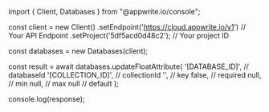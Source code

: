 import { Client, Databases } from "@appwrite.io/console";

const client = new Client()
    .setEndpoint('https://cloud.appwrite.io/v1') // Your API Endpoint
    .setProject('5df5acd0d48c2'); // Your project ID

const databases = new Databases(client);

const result = await databases.updateFloatAttribute(
    '[DATABASE_ID]', // databaseId
    '[COLLECTION_ID]', // collectionId
    '', // key
    false, // required
    null, // min
    null, // max
    null // default
);

console.log(response);
